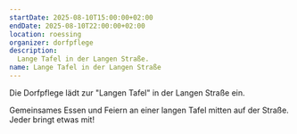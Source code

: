 ```yaml
---
startDate: 2025-08-10T15:00:00+02:00
endDate: 2025-08-10T22:00:00+02:00
location: roessing
organizer: dorfpflege
description:
  Lange Tafel in der Langen Straße.
name: Lange Tafel in der Langen Straße
---
```


Die Dorfpflege lädt zur "Langen Tafel" in der Langen Straße ein.

Gemeinsames Essen und Feiern an einer langen Tafel mitten auf der Straße. Jeder bringt etwas mit!